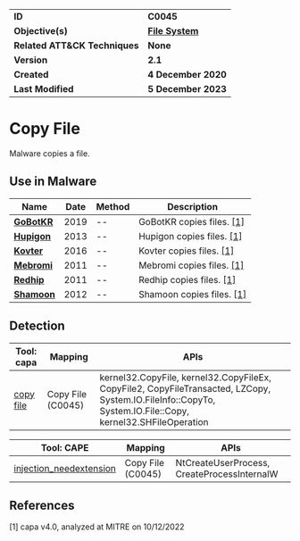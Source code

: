 <table>
<tr>
<td><b>ID</b></td>
<td><b>C0045</b></td>
</tr>
<tr>
<td><b>Objective(s)</b></td>
<td><b><a href="../file-system">File System</a></b></td>
</tr>
<tr>
<td><b>Related ATT&CK Techniques</b></td>
<td><b>None</b></td>
</tr>
<tr>
<td><b>Version</b></td>
<td><b>2.1</b></td>
</tr>
<tr>
<td><b>Created</b></td>
<td><b>4 December 2020</b></td>
</tr>
<tr>
<td><b>Last Modified</b></td>
<td><b>5 December 2023</b></td>
</tr>
</table>


# Copy File

Malware copies a file.

## Use in Malware

|Name|Date|Method|Description|
|---|---|---|---|
|[**GoBotKR**](../xample-malware/gobotkr.md)|2019|--|GoBotKR copies files. [[1]](#1)|
|[**Hupigon**](../xample-malware/hupigon.md)|2013|--|Hupigon copies files. [[1]](#1)|
|[**Kovter**](../xample-malware/kovter.md)|2016|--|Kovter copies files. [[1]](#1)|
|[**Mebromi**](../xample-malware/mebromi.md)|2011|--|Mebromi copies files. [[1]](#1)|
|[**Redhip**](../xample-malware/rebhip.md)|2011|--|Redhip copies files. [[1]](#1)|
|[**Shamoon**](../xample-malware/shamoon.md)|2012|--|Shamoon copies files. [[1]](#1)|

## Detection

|Tool: capa|Mapping|APIs|
|---|---|---|
|[copy file](https://github.com/mandiant/capa-rules/blob/master/host-interaction/file-system/copy/copy-file.yml)|Copy File (C0045)|kernel32.CopyFile, kernel32.CopyFileEx, CopyFile2, CopyFileTransacted, LZCopy, System.IO.FileInfo::CopyTo, System.IO.File::Copy, kernel32.SHFileOperation|

|Tool: CAPE|Mapping|APIs|
|---|---|---|
|[injection_needextension](https://github.com/CAPESandbox/community/tree/master/modules/signatures/injection_needextension.py)|Copy File (C0045)|NtCreateUserProcess, CreateProcessInternalW|

## References

<a name="1">[1]</a> capa v4.0, analyzed at MITRE on 10/12/2022

